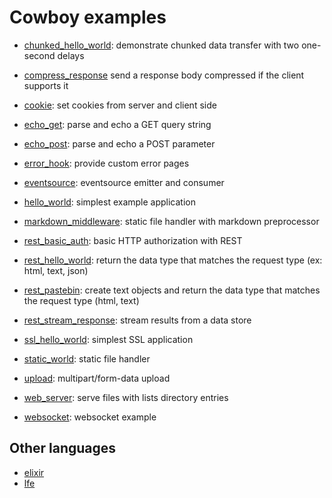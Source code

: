 Cowboy examples
===============

 *  [chunked_hello_world](./chunked_hello_world):
    demonstrate chunked data transfer with two one-second delays

 *  [compress_response](./compress_response)
    send a response body compressed if the client supports it

 *  [cookie](./cookie):
    set cookies from server and client side

 *  [echo_get](./echo_get):
    parse and echo a GET query string

 *  [echo_post](./echo_post):
    parse and echo a POST parameter

 *  [error_hook](./error_hook):
    provide custom error pages

 *  [eventsource](./eventsource):
    eventsource emitter and consumer

 *  [hello_world](./hello_world):
    simplest example application

 *  [markdown_middleware](./markdown_middleware):
    static file handler with markdown preprocessor

 *  [rest_basic_auth](./rest_basic_auth):
    basic HTTP authorization with REST

 *  [rest_hello_world](./rest_hello_world):
    return the data type that matches the request type (ex: html, text, json)

 *  [rest_pastebin](./rest_pastebin):
    create text objects and return the data type that matches the request type (html, text)

 *  [rest_stream_response](./rest_stream_response):
    stream results from a data store

 *  [ssl_hello_world](./ssl_hello_world):
    simplest SSL application

 *  [static_world](./static_world):
    static file handler

 *  [upload](./upload):
    multipart/form-data upload

 *  [web_server](./web_server):
    serve files with lists directory entries

 *  [websocket](./websocket):
    websocket example

Other languages
---------------

 *  [elixir](https://github.com/joshrotenberg/elixir_cowboy_examples)
 *  [lfe](https://github.com/quasiquoting/lfe-cowboy-examples)
